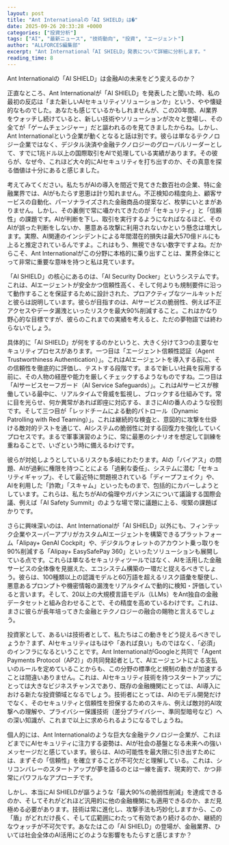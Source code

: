 ```yaml
---
layout: post
title: "Ant Internationalの「AI SHIELD」は�"
date: 2025-09-26 20:33:28 +0000
categories: ["投資分析"]
tags: ["AI", "最新ニュース", "技術動向", "投資", "エージェント"]
author: "ALLFORCES編集部"
excerpt: "Ant International「AI SHIELD」発表について詳細に分析します。"
reading_time: 8
---
```


Ant Internationalの「AI SHIELD」は金融AIの未来をどう変えるのか？

正直なところ、Ant Internationalが「AI SHIELD」を発表したと聞いた時、私の最初の反応は「また新しいAIセキュリティソリューションか」という、やや懐疑的なものでした。あなたも感じているかもしれませんが、この20年間、AI業界をウォッチし続けていると、新しい技術やソリューションが次々と登場し、その全てが「ゲームチェンジャー」だと謳われるのを見てきましたからね。しかし、Ant Internationalという企業が動くとなると話は別です。彼らは単なるテクノロジー企業ではなく、デジタル決済や金融テクノロジーのグローバルリーダーとして、すでに1兆ドル以上の国際取引をAIで処理している実績があります。その彼らが、なぜ今、これほど大々的にAIセキュリティを打ち出すのか、その真意を探る価値は十分にあると感じました。

考えてみてください。私たちがAIの導入を間近で見てきた数百社の企業、特に金融業界では、AIがもたらす恩恵は計り知れません。不正検知の精度向上、顧客サービスの自動化、パーソナライズされた金融商品の提案など、枚挙にいとまがありません。しかし、その裏側で常に囁かれてきたのが「セキュリティ」と「信頼性」の課題です。AIが判断を下し、取引を実行するようになればなるほど、そのAIが誤った判断をしないか、悪意ある攻撃に利用されないかという懸念は増大します。実際、AI関連のインシデントによる年間潜在的損失は最大570億ドルにも上ると推定されているんですよ。これはもう、無視できない数字ですよね。だからこそ、Ant Internationalがこの分野に本格的に乗り出すことは、業界全体にとって非常に重要な意味を持つと私は見ています。

「AI SHIELD」の核心にあるのは、「AI Security Docker」というシステムです。これは、AIエージェントが安全かつ信頼性高く、そして何よりも規制要件に沿って動作することを保証するために設計された、プロアクティブなツールキットだと彼らは説明しています。彼らが目指すのは、AIサービスの脆弱性、例えば不正アクセスやデータ漏洩といったリスクを最大90%削減すること。これはかなり野心的な目標ですが、彼らのこれまでの実績を考えると、ただの夢物語では終わらないでしょう。

具体的に「AI SHIELD」が何をするのかというと、大きく分けて3つの主要なセキュリティプロセスがあります。一つ目は「エージェント信頼性認証（Agent Trustworthiness Authentication）」。これはAIエージェントを導入する前に、その信頼性を徹底的に評価し、テストする段階です。まるで新しい社員を採用する前に、その人物の経歴や能力を厳しくチェックするようなものですね。二つ目は「AIサービスセーフガード（AI Service Safeguards）」。これはAIサービスが稼働している最中に、リアルタイムで脅威を監視し、ブロックする仕組みです。常に目を光らせ、何か異常があれば即座に対応する、まさにAIの番人のような役割です。そして三つ目が「レッドチームによる動的パトロール（Dynamic Patrolling with Red Teaming）」。これは継続的な検査と、意図的に攻撃を仕掛ける敵対的テストを通じて、AIシステムの脆弱性に対する回復力を強化していくプロセスです。まるで軍事演習のように、常に最悪のシナリオを想定して訓練を重ねることで、いざという時に備えるわけです。

彼らが対処しようとしているリスクも多岐にわたります。AIの「バイアス」の問題、AIが過剰に権限を持つことによる「過剰な委任」、システムに潜む「セキュリティギャップ」、そして最近特に問題視されている「ディープフェイク」や、AIを利用した「詐欺」「スキャム」といったものまで、包括的にカバーしようとしています。これらは、私たちがAIの倫理やガバナンスについて議論する国際会議、例えば「AI Safety Summit」のような場で常に議題に上る、喫緊の課題ばかりです。

さらに興味深いのは、Ant Internationalが「AI SHIELD」以外にも、フィンテック企業やスーパーアプリがカスタムAIエージェントを構築できるプラットフォーム「Alipay+ GenAI Cockpit」や、デジタルウォレットのアカウント乗っ取りを90%削減する「Alipay+ EasySafePay 360」といったソリューションも展開している点です。これらは単なるセキュリティツールではなく、AIを活用した金融サービスの全体像を見据えた、エコシステム構築の一環だと捉えるべきでしょう。彼らは、100種類以上の認識モデルと60万語を超えるリスク語彙を駆使し、悪意あるプロンプトや機密情報の漏洩をリアルタイムで動的に検知・評価していると言います。そして、20以上の大規模言語モデル（LLMs）をAnt独自の金融データセットと組み合わせることで、その精度を高めているわけです。これは、まさに彼らが長年培ってきた金融とテクノロジーの融合の賜物と言えるでしょう。

投資家として、あるいは技術者として、私たちはこの動きをどう捉えるべきでしょうか？まず、AIセキュリティはもはや「あれば良い」ものではなく、「必須」のインフラになるということです。Ant InternationalがGoogleと共同で「Agent Payments Protocol（AP2）」の共同発起者として、AIエージェントによる支払いのルールを定めていることからも、この分野の標準化と規制の動きが加速することは間違いありません。これは、AIセキュリティ技術を持つスタートアップにとっては大きなビジネスチャンスであり、既存の金融機関にとっては、AI導入における新たな投資領域となるでしょう。技術者にとっては、AIのモデル開発だけでなく、そのセキュリティと信頼性を担保するためのスキル、例えば敵対的AI攻撃への理解や、プライバシー保護技術（差分プライバシー、準同型暗号など）への深い知識が、これまで以上に求められるようになるでしょうね。

個人的には、Ant Internationalのような巨大な金融テクノロジー企業が、これほどまでにAIセキュリティに注力する姿勢は、AIが社会の基盤となる未来への強いメッセージだと感じています。彼らは、AIの可能性を最大限に引き出すためには、まずその「信頼性」を確立することが不可欠だと理解している。これは、シリコンバレーのスタートアップが夢を語るのとは一線を画す、現実的で、かつ非常にパワフルなアプローチです。

しかし、本当にAI SHIELDが謳うような「最大90%の脆弱性削減」を達成できるのか、そしてそれがどれほど汎用的に他の金融機関にも適用できるのか、まだ見極める必要があります。技術は常に進化し、攻撃手法も巧妙化しますから、この「盾」がどれだけ長く、そして広範囲にわたって有効であり続けるのか、継続的なウォッチが不可欠です。あなたはこの「AI SHIELD」の登場が、金融業界、ひいては社会全体のAI活用にどのような影響をもたらすと感じますか？

